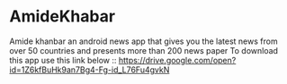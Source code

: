 # AmideKhabar
Amide khanbar an android news app that gives you the latest news from over 50 countries and presents more than 200 news paper
To download this app use this link below ::
   https://drive.google.com/open?id=1Z6kfBuHk9an7Bg4-Fg-id_L76Fu4gvkN
   

